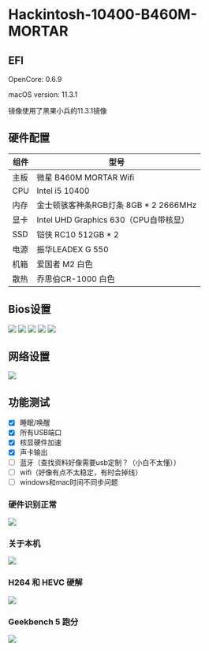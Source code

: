 # Hackintosh-10400-B460M-MORTAR
## EFI 
OpenCore: 0.6.9

macOS version: 11.3.1

镜像使用了黑果小兵的11.3.1镜像

## 硬件配置
|组件|型号|
|------|------|
|主板|微星 B460M MORTAR Wifi|
|CPU|Intel i5 10400|
|内存|金士顿骇客神条RGB灯条 8GB * 2 2666MHz|
|显卡|Intel UHD Graphics 630（CPU自带核显） |
|SSD|铠侠 RC10 512GB * 2|
|电源|振华LEADEX G 550|
|机箱|爱国者 M2 白色|
|散热|乔思伯CR-1000 白色|

## Bios设置
![](./images/pic1.png)
![](./images/pic2.png)
![](./images/pic3.png)
![](./images/pic4.png)
![](./images/pic5.png)

## 网络设置
![](./images/pic.png)

## 功能测试
- [x] 睡眠/唤醒
- [x] 所有USB端口
- [x] 核显硬件加速
- [x] 声卡输出
- [ ] 蓝牙（查找资料好像需要usb定制？（小白不太懂））
- [ ] wifi（好像有点不太稳定，有时会掉线）
- [ ] windows和mac时间不同步问题

### 硬件识别正常
![](./images/pic6.png)

### 关于本机
![](./images/pic7.png)

### H264 和 HEVC 硬解
![](./images/pic8.png)

### Geekbench 5 跑分
![](./images/pic9.png)
